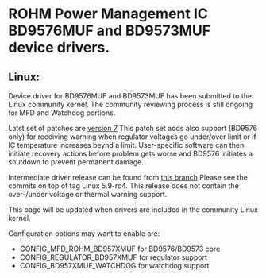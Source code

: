 # ROHM Power Management IC BD9576MUF and BD9573MUF device drivers.

## Linux:

Device driver for BD9576MUF and BD9573MUF has been submitted to the Linux community kernel.
The community reviewing process is still ongoing for MFD and Watchdog portions.

Latst set of patches are [version 7](https://lore.kernel.org/lkml/cover.1611324968.git.matti.vaittinen@fi.rohmeurope.com/)
This patch set adds also support (BD9576 only) for receiving warning when regulator voltages go under/over limit
or if IC temperature increases beynd a limit. User-specific software can then initiate recovery actions
before problem gets worse and BD9576 initiates a shutdown to prevent permanent damage.

Intermediate driver release can be found from [this branch](https://github.com/RohmSemiconductor/Linux-Kernel-PMIC-Drivers/commits/bd9576-rohm)
Please see the commits on top of tag Linux 5.9-rc4. This release does not contain the over-/under voltage or thermal warning support.

This page will be updated when drivers are included in the community Linux kernel.

Configuration options may want to enable are:
* CONFIG_MFD_ROHM_BD957XMUF for BD9576/BD9573 core
* CONFIG_REGULATOR_BD957XMUF for regulator support
* CONFIG_BD957XMUF_WATCHDOG for watchdog support

